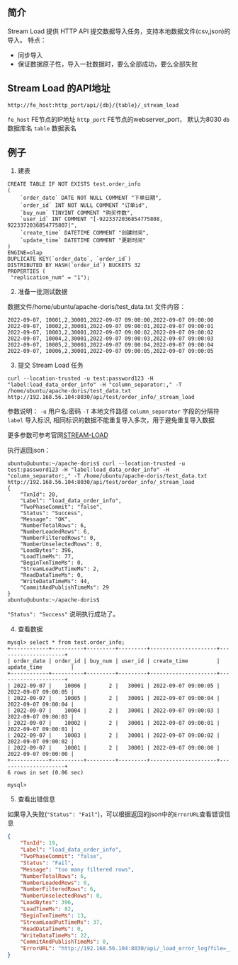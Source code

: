 简介
-----
Stream Load 提供 HTTP API 提交数据导入任务，支持本地数据文件(csv,json)的导入。
特点：
- 同步导入
- 保证数据原子性，导入一批数据时，要么全部成功，要么全部失败



Stream Load 的API地址
----

```
http://fe_host:http_port/api/{db}/{table}/_stream_load 

```
 `fe_host`      FE节点的IP地址
 `http_port`  FE节点的webserver_port， 默认为8030
 `db`                数据库名
 `table`          数据表名


例子
---- 

1) 建表
```
CREATE TABLE IF NOT EXISTS test.order_info  
(  
    `order_date` DATE NOT NULL COMMENT "下单日期",  
    `order_id` INT NOT NULL COMMENT "订单id",  
    `buy_num` TINYINT COMMENT "购买件数",  
    `user_id` INT COMMENT "[-9223372036854775808, 9223372036854775807]",  
    `create_time` DATETIME COMMENT "创建时间",  
    `update_time` DATETIME COMMENT "更新时间"
)  
ENGINE=olap  
DUPLICATE KEY(`order_date`, `order_id`)  
DISTRIBUTED BY HASH(`order_id`) BUCKETS 32  
PROPERTIES (  
 "replication_num" = "1"); 
```

2) 准备一批测试数据

数据文件/home/ubuntu/apache-doris/test_data.txt
文件内容：

```
2022-09-07, 10001,2,30001,2022-09-07 09:00:00,2022-09-07 09:00:00
2022-09-07, 10002,2,30001,2022-09-07 09:00:01,2022-09-07 09:00:01
2022-09-07, 10003,2,30001,2022-09-07 09:00:02,2022-09-07 09:00:02
2022-09-07, 10004,2,30001,2022-09-07 09:00:03,2022-09-07 09:00:03
2022-09-07, 10005,2,30001,2022-09-07 09:00:04,2022-09-07 09:00:04
2022-09-07, 10006,2,30001,2022-09-07 09:00:05,2022-09-07 09:00:05
```

3) 提交 Stream Load 任务

```
curl --location-trusted -u test:password123 -H "label:load_data_order_info" -H "column_separator:," -T /home/ubuntu/apache-doris/test_data.txt http://192.168.56.104:8030/api/test/order_info/_stream_load
```


参数说明：
`-u` 用户名:密码
`-T` 本地文件路径
`column_separator` 字段的分隔符
`label`   导入标识, 相同标识的数据不能重复导入多次，用于避免重复导入数据

更多参数可参考官网[STREAM-LOAD](https://doris.apache.org/docs/dev/sql-manual/sql-reference/Data-Manipulation-Statements/Load/STREAM-LOAD/)


执行返回json：
```
ubuntu@ubuntu:~/apache-doris$ curl --location-trusted -u test:password123 -H "label:load_data_order_info" -H "column_separator:," -T /home/ubuntu/apache-doris/test_data.txt http://192.168.56.104:8030/api/test/order_info/_stream_load
{
    "TxnId": 20,
    "Label": "load_data_order_info",
    "TwoPhaseCommit": "false",
    "Status": "Success",
    "Message": "OK",
    "NumberTotalRows": 6,
    "NumberLoadedRows": 6,
    "NumberFilteredRows": 0,
    "NumberUnselectedRows": 0,
    "LoadBytes": 396,
    "LoadTimeMs": 77,
    "BeginTxnTimeMs": 0,
    "StreamLoadPutTimeMs": 2,
    "ReadDataTimeMs": 0,
    "WriteDataTimeMs": 44,
    "CommitAndPublishTimeMs": 29
}
ubuntu@ubuntu:~/apache-doris$
```
`"Status": "Success"` 说明执行成功了。

4) 查看数据

```
mysql> select * from test.order_info;
+------------+----------+---------+---------+---------------------+---------------------+
| order_date | order_id | buy_num | user_id | create_time         | update_time         |
+------------+----------+---------+---------+---------------------+---------------------+
| 2022-09-07 |    10006 |       2 |   30001 | 2022-09-07 09:00:05 | 2022-09-07 09:00:05 |
| 2022-09-07 |    10005 |       2 |   30001 | 2022-09-07 09:00:04 | 2022-09-07 09:00:04 |
| 2022-09-07 |    10004 |       2 |   30001 | 2022-09-07 09:00:03 | 2022-09-07 09:00:03 |
| 2022-09-07 |    10002 |       2 |   30001 | 2022-09-07 09:00:01 | 2022-09-07 09:00:01 |
| 2022-09-07 |    10003 |       2 |   30001 | 2022-09-07 09:00:02 | 2022-09-07 09:00:02 |
| 2022-09-07 |    10001 |       2 |   30001 | 2022-09-07 09:00:00 | 2022-09-07 09:00:00 |
+------------+----------+---------+---------+---------------------+---------------------+
6 rows in set (0.06 sec)

mysql>

```


5) 查看出错信息

如果导入失败(`"Status": "Fail"`)，可以根据返回的json中的`ErrorURL`查看错误信息

```json
{
    "TxnId": 19,
    "Label": "load_data_order_info",
    "TwoPhaseCommit": "false",
    "Status": "Fail",
    "Message": "too many filtered rows",
    "NumberTotalRows": 6,
    "NumberLoadedRows": 0,
    "NumberFilteredRows": 6,
    "NumberUnselectedRows": 0,
    "LoadBytes": 396,
    "LoadTimeMs": 82,
    "BeginTxnTimeMs": 13,
    "StreamLoadPutTimeMs": 37,
    "ReadDataTimeMs": 0,
    "WriteDataTimeMs": 22,
    "CommitAndPublishTimeMs": 0,
    "ErrorURL": "http://192.168.56.104:8030/api/_load_error_log?file=__shard_12/error_log_insert_stmt_fc406c9ec2ab000e-9b2ae69ce54e9c8a_fc406c9ec2ab000e_9b2ae69ce54e9c8a"
}
```